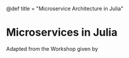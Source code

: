 @def title = "Microservice Architecture in Julia"

# Microservices in Julia

Adapted from the Workshop given by 